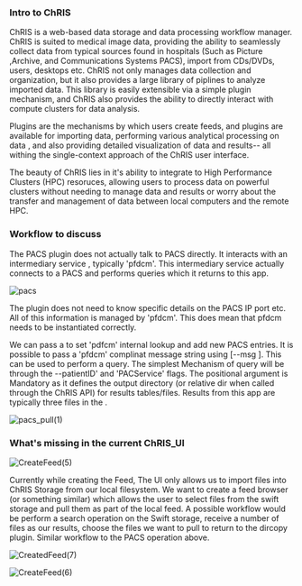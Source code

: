 ### Intro to ChRIS

ChRIS is a web-based data storage and data processing workflow manager. ChRIS is suited to medical image data, providing the ability to seamlessly collect data from typical sources found in hospitals (Such as Picture ,Archive, and Communications Systems PACS), import from CDs/DVDs, users, desktops etc. ChRIS not only manages data collection and organization, but it also provides a large library of piplines to analyze imported data. This library is easily extensible via a simple plugin mechanism, and ChRIS also provides the ability to directly interact with compute clusters for data analysis.

Plugins are the mechanisms by which users create feeds, and plugins are available for importing data, performing various analytical processing on data , and also providing detailed visualization of data and results-- all withing the single-context approach of the ChRIS user interface.

The beauty of ChRIS lies in it's ability to integrate to High Performance Clusters (HPC) resoruces, allowing users to process data on powerful clusters without needing to manage data and results or worry about the transfer and management of data between local computers and the remote HPC.



### Workflow to discuss

The PACS plugin does not actually talk to PACS directly. It interacts with an intermediary service , typically 'pfdcm'. This intermediary service actually connects to a PACS and performs queries which it returns to this app.

![pacs](https://user-images.githubusercontent.com/15992276/66057044-92269c80-e527-11e9-87ab-226b895aab8c.png)

The plugin does not need to know specific details on the PACS IP port etc. All of this information is managed by 'pfdcm'. This does mean that pfdcm needs to be instantiated correctly.

We can pass a <jsonstring> to set 'pdfcm' internal lookup and add new PACS entries. It is possible to pass a 'pfdcm' complinat message string using [--msg <jsonMsgString>]. This <jsonstring> can be used to perform a query. The simplest Mechanism of query will be through the --patientID' and 'PACService' flags. The <outputdir> positional argument is Mandatory as it defines the output directory (or relative dir when called through the ChRIS API) for results tables/files. Results from this app are typically three files in the <outputdir>.

![pacs_pull(1)](https://user-images.githubusercontent.com/15992276/66057122-b3878880-e527-11e9-84eb-001b03ba423f.png)


### What's missing in the current ChRIS_UI

![CreateFeed(5)](https://user-images.githubusercontent.com/15992276/66061933-f6e5f500-e52f-11e9-82fe-8e9c8068f843.png)

Currently while creating the Feed, The UI only allows us to import files into ChRIS Storage from our local filesystem.
We want to create a feed browser (or something similar) which allows the user to select files from the swift storage and pull them as part of the local feed. A possible workflow would be perform a search operation on the Swift storage, receive a number of files as our results, choose the files we want to pull to return to the dircopy plugin. Similar workflow to the PACS operation above.


![CreatedFeed(7)](https://user-images.githubusercontent.com/15992276/66070684-54cf0880-e541-11e9-95b2-01eb45a52eaf.png)

![CreateFeed(6)](https://user-images.githubusercontent.com/15992276/66070663-4bde3700-e541-11e9-8b9a-af13a4a5818f.png)